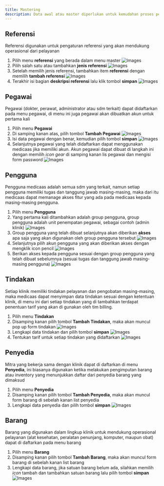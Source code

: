 ```yaml
---
title: Mastering
description: Data awal atau master diperlukan untuk kemudahan proses pelayanan dan penggunaan medicaas
---
```


## Referensi

Referensi digunakan untuk pengaturan referensi yang akan mendukung operasional dari pelayanan

1. Pilih menu **referensi** yang berada dalam menu master
   ![Images](/ref/menuref.png)
2. Pilih salah satu atau tambahkan **jenis referensi**
   ![Images](/ref/tambah_jenis.png)
3. Setelah memilih jenis referensi, tambahkan item **referensi** dengan memilih **tambah referensi**
   ![Images](/ref/tambah_ref.png)
4. Terakhir isi bagian **deskripsi referensi** lalu klik tombol **simpan**
   ![Images](/ref/isi_ref.png)

## Pegawai

Pegawai (dokter, perawat, administrator atau sdm terkait) dapat didaftarkan pada menu pegawai, di menu ini juga pegawai akan dibuatkan akun untuk pertama kali

1. Pilih menu **Pegawai**
2. Di samping kanan atas, pilih tombol **Tambah Pegawai**
   ![Images](/pegawai/tmbah.png)
3. Isi data pegawai dengan benar, kemudian pilih tombol **simpan**
   ![Images](/pegawai/isi_pegawai.png)
4. Selanjutnya pegawai yang telah didaftarkan dapat menggunakan medicaas jika memiliki akun. Akun pegawai dapat dibuat di langkah ini dengan memilih _icon gear_ di samping kanan lis pegawai dan mengisi form password
   ![Images](/pegawai/buat_pass.png)

## Pengguna

Pengguna medicaas adalah semua sdm yang terkait, namun setiap pengguna memiliki tugas dan tanggung jawab masing-masing, maka dari itu medicaas dapat memanage akses fitur yang ada pada medicaas kepada masing-masing pengguna.

1. Pilih menu **Pengguna**
2. Yang pertama kali ditambahkan adalah group pengguna, group pengguna adalah unit penempatan pegawai, sebagai contoh (admin klinik)
   ![Images](/pengguna/tambah_group.png)
3. Group pengguna yang telah dibuat selanjutnya akan diberikan **akses** apa saja yang akan digunakan oleh group pengguna tersebut
   ![Images](/pengguna/berikan_item_ke_group.png)
4. Selanjutnya pilih akun pengguna yang akan diberikan akses dengan mengklik icon pencil
   ![Images](/pengguna/pilih_pengguna.png)
5. Berikan akses kepada pengguna sesuai dengan group pengguna yang telah dibuat sebelumnya (sesuai tugas dan tanggung jawab masing-masing pengguna)
   ![Images](/pengguna/berikan_akses_pengguna.png)

## Tindakan

Setiap klinik memiliki tindakan pelayanan dan pengobatan masing-masing, maka medicaas dapat menyimpan data tindakan sesuai dengan ketentuan klinik, di menu ini dari setiap tindakan yang di tambahkan terdapat penentuan tarif yang akan di gunakan oleh tim billing.

1.  Pilih menu **Tindakan**
2.  Disamping kanan pilih tombol **Tambah Tindakan**, maka akan muncul pop up form tindakan
    ![Images](/tindakan/1.png)
3.  Lengkapi data tindakan dan pilih tombol **simpan**
    ![Images](/tindakan/2.png)
4.  Tentukan tarif untuk setiap tindakan yang didaftarkan
    ![Images](/tindakan/3.png)

## Penyedia

Mitra yang bekerja sama dengan klinik dapat di daftarkan di menu **Penyedia**, ini biasanya digunakan ketika melakukan pengimputan barang atau inventory yang menunjukkan daftar dari penyedia barang yang dimaksud

1. Pilih menu **Penyedia**
2. Disamping kanan pilih tombol **Tambah Penyedia**, maka akan muncul form barang di sebelah kanan list penyedia
3. Lengkapi data penyedia dan pilih tombol **simpan**
   ![Images](/barang/penyedia.png)

## Barang

Barang yang digunakan dalam lingkup klinik untuk mendukung operasional pelayanan (alat kesehatan, peralatan penunjang, komputer, maupun obat) dapat di daftarkan pada menu barang

1. Pilih menu **Barang**
2. Disamping kanan pilih tombol **Tambah Barang**, maka akan muncul form barang di sebelah kanan list barang
3. Lengkapi data barang, jika satuan barang belum ada, silahkan memilih _icon_ tambah dan tambahkan satuan barang lalu pilih tombol **simpan**
   ![Images](/barang/barang.png)

